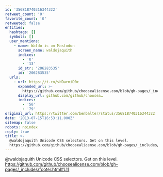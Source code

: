 ```yaml
---
id: '356818740316344322'
retweet_count: '0'
favorite_count: '0'
retweeted: false
entities:
  hashtags: []
  symbols: []
  user_mentions:
    - name: Waldo is on Mastodon
      screen_name: waldojaquith
      indices:
        - '0'
        - '13'
      id_str: '206283535'
      id: '206283535'
  urls:
    - url: https://t.co/vNDarniD0c
      expanded_url: >-
        https://github.com/github/choosealicense.com/blob/gh-pages/_includes/footer.html#L11
      display_url: github.com/github/choosea…
      indices:
        - '56'
        - '79'
original_url: https://twitter.com/benbalter/status/356818740316344322
date: '2013-07-15T16:53:11.000Z'
sitemap: false
robots: noindex
reply: true
title: >-
  @waldojaquith Unicode CSS selectors. Get on this level.
  https://github.com/github/choosealicense.com/blob/gh-pages/_includes/footer.html#L11
---
```


@waldojaquith Unicode CSS selectors. Get on this level. https://github.com/github/choosealicense.com/blob/gh-pages/_includes/footer.html#L11